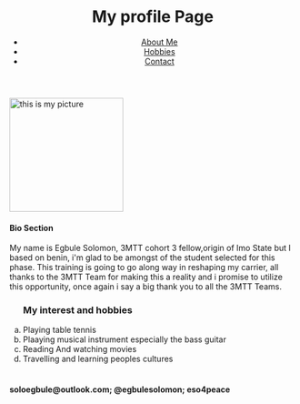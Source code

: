 <!DOCTYPE html>
<html lang = "en'>
  <head>
    <meta charset="utf-8">
    <title>My Profile Page</title>
  </head>
  <body>
    <header>
      <div class="container">
        <div id="Practice">
          <h1>My profile Page </h1>
        </div>
        <nav>
          <ul>
            <li><a href="#">About Me</a></li>
            <li><a href="#">Hobbies</a></li>
            <li><a href="#">Contact</a></li>
          </ul>
        </nav>
      </div>
    </header>
      <p>
       <img src="Solomon.jpeg" alt="this is my picture" height ="200px"</p>
       
   <section id="main">
      <div class="container">

<section id="main">
      <div class="container">
        <article id="main-col">
          <h1 class="page-title">Bio Section</h1>
          <p>
My name is Egbule Solomon, 3MTT cohort 3 fellow,origin of Imo State but I based on benin, i'm glad to be amongst of the student selected for this phase. This training is going to go along way in reshaping my carrier, all thanks to the 3MTT Team for making this a reality and i promise to utilize this opportunity, once again i say a big thank you to all the 3MTT Teams.
</di>
</section>
   <ol type ="a">
   <h3>My interest and hobbies</h3>
   <li>Playing table tennis</li>
   <li>Plaaying musical instrument especially the bass guitar</li>
   <li>Reading And watching movies</li>
   <li>Travelling and learning peoples cultures</li> <br>
</ol>

<footer>
      <h4>soloegbule@outlook.com; @egbulesolomon; eso4peace</h4>
    </footer>

</body>
</html>